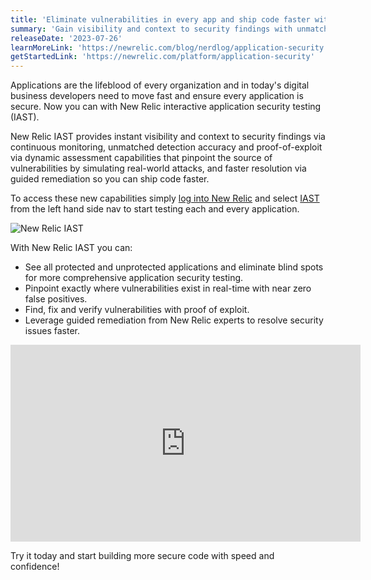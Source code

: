 ```yaml
---
title: 'Eliminate vulnerabilities in every app and ship code faster with New Relic IAST'
summary: 'Gain visibility and context to security findings with unmatched detection accuracy and proof-of-exploit for faster remediation.'
releaseDate: '2023-07-26'
learnMoreLink: 'https://newrelic.com/blog/nerdlog/application-security'
getStartedLink: 'https://newrelic.com/platform/application-security'
---
```


Applications are the lifeblood of every organization and in today's digital business developers need to move fast and ensure every application is secure. Now you can with New Relic interactive application security testing (IAST).

New Relic IAST provides instant visibility and context to security findings via continuous monitoring, unmatched detection accuracy and proof-of-exploit via dynamic assessment capabilities that pinpoint the source of vulnerabilities by simulating real-world attacks, and faster resolution via guided remediation so you can ship code faster.

To access these new capabilities simply [log into New Relic](https://one.newrelic.com) and select [IAST](https://one.newrelic.com/iast) from the left hand side nav to start testing each and every application.

![New Relic IAST](/images/newrelic_iast.webp 'New Relic IAST')

With New Relic IAST you can:

- See all protected and unprotected applications and eliminate blind spots for more comprehensive application security testing.
- Pinpoint exactly where vulnerabilities exist in real-time with near zero false positives.
- Find, fix and verify vulnerabilities with proof of exploit.
- Leverage guided remediation from New Relic experts to resolve security issues faster.

<iframe width="560" height="315" src="https://www.youtube.com/embed/qQ7U-dZj82Y" frameborder="0" allow="accelerometer; autoplay; clipboard-write; encrypted-media; gyroscope; picture-in-picture" allowfullscreen></iframe>

Try it today and start building more secure code with speed and confidence!
